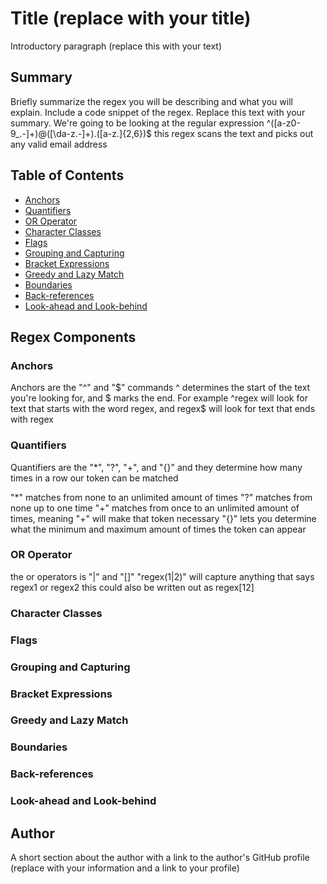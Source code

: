 # Title (replace with your title)

Introductory paragraph (replace this with your text)

## Summary

Briefly summarize the regex you will be describing and what you will explain. Include a code snippet of the regex. Replace this text with your summary.
We're going to be looking at the regular expression ^([a-z0-9_\.-]+)@([\da-z\.-]+)\.([a-z\.]{2,6})$ this regex scans the text and picks out any valid email address
## Table of Contents

- [Anchors](#anchors)
- [Quantifiers](#quantifiers)
- [OR Operator](#or-operator)
- [Character Classes](#character-classes)
- [Flags](#flags)
- [Grouping and Capturing](#grouping-and-capturing)
- [Bracket Expressions](#bracket-expressions)
- [Greedy and Lazy Match](#greedy-and-lazy-match)
- [Boundaries](#boundaries)
- [Back-references](#back-references)
- [Look-ahead and Look-behind](#look-ahead-and-look-behind)

## Regex Components

### Anchors
Anchors are the "^" and "$" commands
^ determines the start of the text you're looking for, and $ marks the end.
For example ^regex will look for text that starts with the word regex, and regex$ will look for text that ends with regex

### Quantifiers
Quantifiers are the "*", "?", "+", and "{}" and they determine how many times in a row our token can be matched

"*" matches from none to an unlimited amount of times
"?" matches from none up to one time
"+" matches from once to an unlimited amount of times, meaning "+" will make that token necessary
"{}" lets you determine what the minimum and maximum amount of times the token can appear

### OR Operator
the or operators is "|" and "[]"
"regex(1|2)" will capture anything that says regex1 or regex2 this could also be written out as regex[12]

### Character Classes

### Flags

### Grouping and Capturing

### Bracket Expressions

### Greedy and Lazy Match

### Boundaries

### Back-references

### Look-ahead and Look-behind

## Author

A short section about the author with a link to the author's GitHub profile (replace with your information and a link to your profile)
